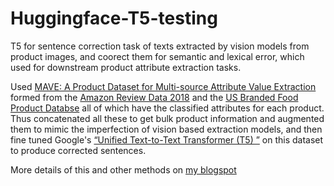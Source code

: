 # Huggingface-T5-testing

T5 for sentence correction task of texts extracted by vision models from product images, and coorect them for semantic and lexical error, which used for downstream product attribute extraction tasks.

Used [MAVE: A Product Dataset for Multi-source Attribute Value Extraction](https://arxiv.org/abs/2112.08663) formed from the [Amazon Review Data 2018](https://nijianmo.github.io/amazon/index.html) and the [US Branded Food Product Databse](https://data.nal.usda.gov/dataset/usda-branded-food-products-database) all of which have the classified attributes for each product. Thus concatenated all these to get bulk product information and augmented them to mimic the imperfection of vision based extraction models, and then fine tuned Google's [“Unified Text-to-Text Transformer  (T5) ”](https://arxiv.org/abs/1910.10683) on this dataset to produce corrected sentences.

More details of this and other methods on [my blogspot](https://sentencecorrectiontask.blogspot.com/)
